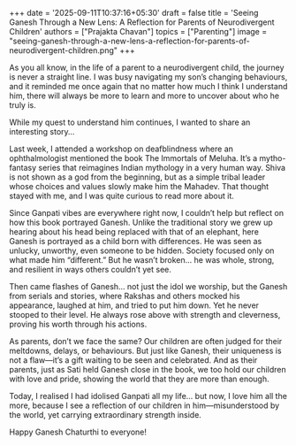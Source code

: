 +++
date = '2025-09-11T10:37:16+05:30'
draft = false
title = 'Seeing Ganesh Through a New Lens: A Reflection for Parents of Neurodivergent Children'
authors = ["Prajakta Chavan"]
topics = ["Parenting"]
image = "seeing-ganesh-through-a-new-lens-a-reflection-for-parents-of-neurodivergent-children.png"
+++

As you all know, in the life of a parent to a neurodivergent child, the journey is never a straight line. I was busy navigating my son’s changing behaviours, and it reminded me once again that no matter how much I think I understand him, there will always be more to learn and more to uncover about who he truly is.

While my quest to understand him continues, I wanted to share an interesting story…

Last week, I attended a workshop on deafblindness where an ophthalmologist mentioned the book The Immortals of Meluha. It’s a mytho-fantasy series that reimagines Indian mythology in a very human way. Shiva is not shown as a god from the beginning, but as a simple tribal leader whose choices and values slowly make him the Mahadev. That thought stayed with me, and I was quite curious to read more about it.

Since Ganpati vibes are everywhere right now, I couldn’t help but reflect on how this book portrayed Ganesh. Unlike the traditional story we grew up hearing about his head being replaced with that of an elephant, here Ganesh is portrayed as a child born with differences. He was seen as unlucky, unworthy, even someone to be hidden. Society focused only on what made him “different.” But he wasn’t broken… he was whole, strong, and resilient in ways others couldn’t yet see.

Then came flashes of Ganesh… not just the idol we worship, but the Ganesh from serials and stories, where Rakshas and others mocked his appearance, laughed at him, and tried to put him down. Yet he never stooped to their level. He always rose above with strength and cleverness, proving his worth through his actions.

As parents, don’t we face the same? Our children are often judged for their meltdowns, delays, or behaviours. But just like Ganesh, their uniqueness is not a flaw—it’s a gift waiting to be seen and celebrated. And as their parents, just as Sati held Ganesh close in the book, we too hold our children with love and pride, showing the world that they are more than enough.

Today, I realised I had idolised Ganpati all my life… but now, I love him all the more, because I see a reflection of our children in him—misunderstood by the world, yet carrying extraordinary strength inside.

Happy Ganesh Chaturthi to everyone!

